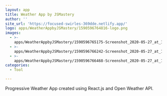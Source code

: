 ```yaml
---
layout: app
title: Weather App by JSMastery
author: ''
site_url: 'https://focused-swirles-369dde.netlify.app/'
logo: apps/WeatherAppbyJSMastery/1590596764816-logo.png
images:
  - >-
    apps/WeatherAppbyJSMastery/1590596765175-Screenshot_2020-05-27_at_18.20.43.png
  - >-
    apps/WeatherAppbyJSMastery/1590596766242-Screenshot_2020-05-27_at_18.22.19.png
  - >-
    apps/WeatherAppbyJSMastery/1590596766468-Screenshot_2020-05-27_at_18.22.32.png
categories:
  - Tool

---
```

Progressive Weather App created using React.js and Open Weather API.
